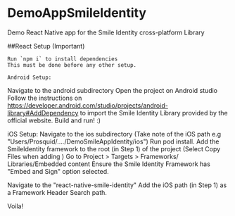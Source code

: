 # DemoAppSmileIdentity
Demo React Native app for the Smile Identity cross-platform Library

##React Setup (Important)
```
Run `npm i` to install dependencies
This must be done before any other setup.

Android Setup:
```
Navigate to the android subdirectory
Open the project on Android studio
Follow the instructions on https://developer.android.com/studio/projects/android-library#AddDependency to import the Smile Identity Library provided by the official website.
Build and run! :)

iOS Setup:
Navigate to the ios subdirectory (Take note of the iOS path e.g "Users/Prosquid/..../DemoSmileAppIdentity/ios")
Run pod install.
Add the SmileIdentity framework to the root (in Step 1) of the project (Select Copy Files when adding )
Go to Project > Targets > Frameworks/ Libraries/Embedded content
Ensure the Smile Identity Framework has "Embed and Sign" option selected.

Navigate to the "react-native-smile-identity" Add the iOS path (in Step 1) as a Framework Header Search path.

Voila!


